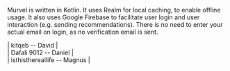 Murvel is written in Kotlin.
It uses Realm for local caching, to enable offline usage.
It also uses Google Firebase to facilitate user login and user interaction (e.g. sending recommendations).
There is no need to enter your actual email on login, as no verification email is sent.


| kitqeb -- David             |  
| Dafali 9012 -- Daniel       |  
| isthisthereallife -- Magnus |  
